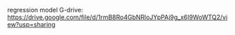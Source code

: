 regression model G-drive: https://drive.google.com/file/d/1rmB8Ro4GbNRloJYpPAj9g_x6l9WoWTQ2/view?usp=sharing
